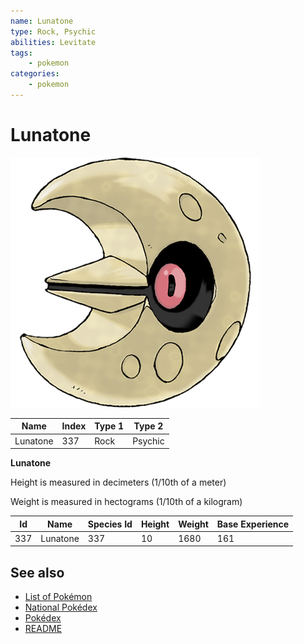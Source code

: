 ```yaml
---
name: Lunatone
type: Rock, Psychic
abilities: Levitate
tags:
    - pokemon
categories:
    - pokemon
---
```


# Lunatone


![Lunatone](images/337.png)

| **Name** | **Index** | **Type 1** | **Type 2** |
|----|----|----|----|
| Lunatone | 337 | Rock | Psychic  |

**Lunatone** 


Height is measured in decimeters (1/10th of a meter)

Weight is measured in hectograms (1/10th of a kilogram)

| **Id** | **Name** | **Species Id** | **Height** | **Weight** | **Base Experience** |
|--------|----------|----------------|------------|------------|---------------------|
| 337 | Lunatone | 337 | 10 | 1680 | 161 |


## See also

- [List of Pokémon](../pokemon.md)
- [National Pokédex](../national_pokedex.md)
- [Pokédex](../pokedex.md)
- [README](../README.md)
